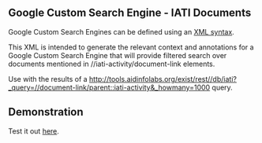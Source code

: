 ## Google Custom Search Engine - IATI Documents

Google Custom Search Engines can be defined using an [XML syntax](http://code.google.com/intl/en/apis/customsearch/docs/).

This XML is intended to generate the relevant context and annotations for a Google Custom Search Engine that will provide filtered search over documents mentioned in //iati-activity/document-link elements.

Use with the results of a http://tools.aidinfolabs.org/exist/rest//db/iati?_query=//document-link/parent::iati-activity&_howmany=1000 query. 


## Demonstration
Test it out [here](http://www.google.com/cse?cref=http://tools.aidinfolabs.org/exist/rest//db/iati%3F_query%3D//document-link/parent::iati-activity%26_howmany%3D1000%26_xsl%3Dhttps://raw.github.com/aidinfolabs/IATI-XSLT/master/templates/google_cse/google-cse.xml&q=).